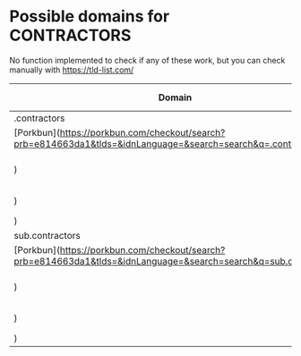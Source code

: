 # Possible domains for CONTRACTORS

No function implemented to check if any of these work, but you can check manually with https://tld-list.com/

| Domain | Porkbun | NameCheap | Google Domains |
|---|---|---|---|
| .contractors | [Porkbun](https://porkbun.com/checkout/search?prb=e814663da1&tlds=&idnLanguage=&search=search&q=.contractors) | [Namecheap](https://www.namecheap.com/domains/registration/results/?domain=.contractors) | [Google](https://domains.google.com/registrar/search?searchTerm=.contractors) |
| sub.contractors | [Porkbun](https://porkbun.com/checkout/search?prb=e814663da1&tlds=&idnLanguage=&search=search&q=sub.contractors) | [Namecheap](https://www.namecheap.com/domains/registration/results/?domain=sub.contractors) | [Google](https://domains.google.com/registrar/search?searchTerm=sub.contractors) |
